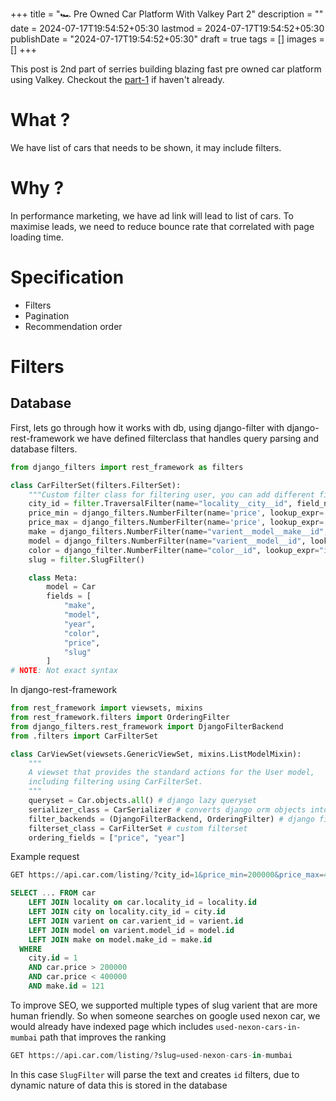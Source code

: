 +++
title = "🏎️ Pre Owned Car Platform With Valkey Part 2"
description = ""
date = 2024-07-17T19:54:52+05:30
lastmod = 2024-07-17T19:54:52+05:30
publishDate = "2024-07-17T19:54:52+05:30"
draft = true
tags = []
images = []
+++

This post is 2nd part of serries building blazing fast pre owned car platform using Valkey. Checkout the [part-1](/posts/building-blazingly-fast-pre-owned-car-platform-with-valkey-part-1) if haven't already.

# What ?

We have list of cars that needs to be shown, it may include filters.

# Why ?

In performance marketing, we have ad link will lead to list of cars. To maximise leads, we need to reduce bounce rate
that correlated with page loading time.

# Specification

- Filters
- Pagination
- Recommendation order

# Filters

## Database

First, lets go through how it works with db, using django-filter with django-rest-framework we have defined filterclass that handles query parsing and database filters.

```py
from django_filters import rest_framework as filters

class CarFilterSet(filters.FilterSet):
    """Custom filter class for filtering user, you can add different filter attributes later"""
    city_id = filter.TraversalFilter(name="locality__city__id", field_name="city_id", lookup_expr="in")
    price_min = django_filters.NumberFilter(name='price', lookup_expr='gte')
    price_max = django_filters.NumberFilter(name='price', lookup_expr='lte')
    make = django_filters.NumberFilter(name="varient__model__make__id", lookup_expr="in")
    model = django_filters.NumberFilter(name="varient__model__id", lookup_expr="in")
    color = django_filter.NumberFilter(name="color__id", lookup_expr="in")
    slug = filter.SlugFilter()

    class Meta:
        model = Car
        fields = [
            "make",
            "model",
            "year",
            "color",
            "price",
            "slug"
        ]
# NOTE: Not exact syntax
```

In django-rest-framework

```py
from rest_framework import viewsets, mixins
from rest_framework.filters import OrderingFilter
from django_filters.rest_framework import DjangoFilterBackend
from .filters import CarFilterSet

class CarViewSet(viewsets.GenericViewSet, mixins.ListModelMixin):
    """
    A viewset that provides the standard actions for the User model,
    including filtering using CarFilterSet.
    """
    queryset = Car.objects.all() # django lazy queryset
    serializer_class = CarSerializer # converts django orm objects into json
    filter_backends = (DjangoFilterBackend, OrderingFilter) # django filters
    filterset_class = CarFilterSet # custom filterset
    ordering_fields = ["price", "year"]
```

Example request

```sql
GET https://api.car.com/listing/?city_id=1&price_min=200000&price_max=400000&make_id=121

SELECT ... FROM car
    LEFT JOIN locality on car.locality_id = locality.id
    LEFT JOIN city on locality.city_id = city.id
    LEFT JOIN varient on car.varient_id = varient.id
    LEFT JOIN model on varient.model_id = model.id
    LEFT JOIN make on model.make_id = make.id
  WHERE
    city.id = 1
    AND car.price > 200000
    AND car.price < 400000
    AND make.id = 121
```

To improve SEO, we supported multiple types of slug varient that are more human friendly.
So when someone searches on google used nexon car, we would already have indexed page which includes `used-nexon-cars-in-mumbai` path
that improves the ranking

```sql
GET https://api.car.com/listing/?slug=used-nexon-cars-in-mumbai
```

In this case `SlugFilter` will parse the text and creates `id` filters, due to dynamic nature of data this is stored in the database
